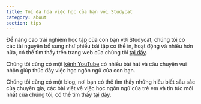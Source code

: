 ```yaml
---
title: Tối đa hóa việc học của bạn với Studycat
category: about
section: tips
---
```

Để nâng cao trải nghiệm học tập của con bạn với Studycat, chúng tôi có các tài nguyên bổ sung như phiếu bài tập có thể in, hoạt động và nhiều hơn nữa, có thể tìm thấy trên trang web của chúng tôi [tại đây](https://Studycat.com/learn/).

Chúng tôi cũng có một [kênh YouTube](https://www.youtube.com/@learnwithStudycat) có nhiều bài hát và câu chuyện vui nhộn giúp thúc đẩy việc học ngôn ngữ của con bạn.

Chúng tôi cũng có một blog, nơi bạn có thể tìm thấy những hiểu biết sâu sắc của chuyên gia, các bài viết về việc học ngôn ngữ của trẻ em và tin tức mới nhất của chúng tôi, có thể tìm thấy [tại đây](https://Studycat.com/blog/).